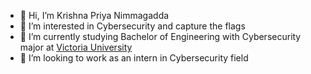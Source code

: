 - 👋 Hi, I’m Krishna Priya Nimmagadda
- 👀 I’m interested in Cybersecurity and capture the flags
- 🌱 I’m currently studying Bachelor of Engineering with Cybersecurity major at <a href = "https://wgtn.ac.nz/" rel = "nofollow"> Victoria University</a>
- 💞️ I’m looking to work as an intern in Cybersecurity field

<!---
krishnapriya-n/krishnapriya-n is a ✨ special ✨ repository because its `README.md` (this file) appears on your GitHub profile.
You can click the Preview link to take a look at your changes.
--->
